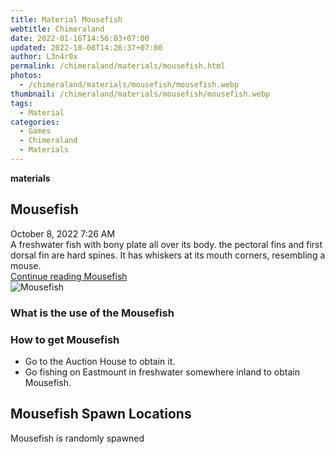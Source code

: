 ```yaml
---
title: Material Mousefish
webtitle: Chimeraland
date: 2022-01-16T14:56:03+07:00
updated: 2022-10-08T14:26:37+07:00
author: L3n4r0x
permalink: /chimeraland/materials/mousefish.html
photos:
  - /chimeraland/materials/mousefish/mousefish.webp
thumbnail: /chimeraland/materials/mousefish/mousefish.webp
tags:
  - Material
categories:
  - Games
  - Chimeraland
  - Materials
---
```


<section id="bootstrap-wrapper">
  <link
    rel="stylesheet"
    href="https://cdn.statically.io/gh/dimaslanjaka/Web-Manajemen/40ac3225/css/bootstrap-4.5-wrapper.css"
  />
  <div
    class="row g-0 border rounded overflow-hidden flex-md-row mb-4 shadow-sm position-relative"
  >
    <div class="col p-4 d-flex flex-column position-static">
      <strong class="d-inline-block mb-2 text-success">materials</strong>
      <h2 class="mb-0">Mousefish</h2>
      <div class="mb-1 text-muted">October 8, 2022 7:26 AM</div>
      <div class="mb-2 border p-1">
        A freshwater fish with bony plate all over its body. the pectoral fins
        and first dorsal fin are hard spines. It has whiskers at its mouth
        corners, resembling a mouse.
      </div>
      <a
        href="/chimeraland/materials/mousefish.html"
        class="stretched-link d-none"
        >Continue reading Mousefish</a
      >
    </div>
    <div class="col-auto d-none d-lg-block">
      <img
        src="/chimeraland/materials/mousefish/mousefish.webp"
        alt="Mousefish"
      />
    </div>
  </div>
  <div class="row">
    <div class="col-lg-6 col-12 mb-2">
      <div class="card">
        <div class="card-body">
          <h3 class="card-title">What is the use of the Mousefish</h3>
          <div class="card-text"><ul></ul></div>
        </div>
      </div>
    </div>
    <div class="col-lg-6 col-12 mb-2">
      <div class="card">
        <div class="card-body">
          <h3 class="card-title">How to get Mousefish</h3>
          <div class="card-text">
            <ul>
              <li>Go to the Auction House to obtain it.</li>
              <li>
                Go fishing on Eastmount in freshwater somewhere inland to obtain
                Mousefish.
              </li>
            </ul>
          </div>
        </div>
      </div>
    </div>
    <div class="col-12 mb-2">
      <h2>Mousefish Spawn Locations</h2>
      <p>Mousefish is randomly spawned</p>
    </div>
  </div>
</section>